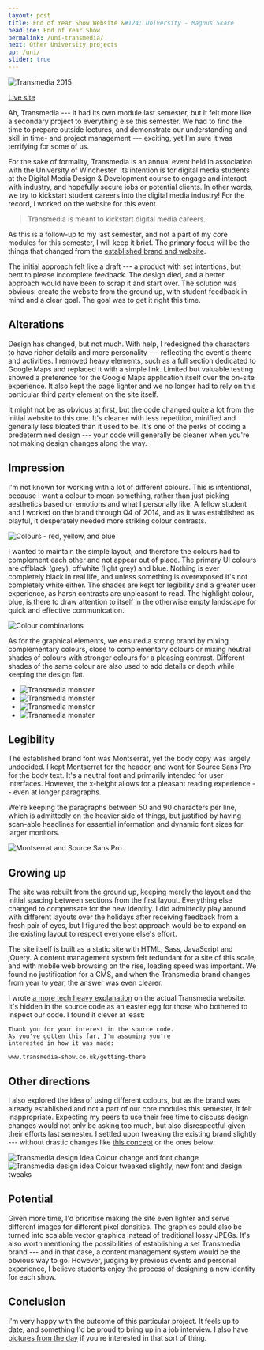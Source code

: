 ```yaml
---
layout: post
title: End of Year Show Website &#124; University - Magnus Skare
headline: End of Year Show
permalink: /uni-transmedia/
next: Other University projects
up: /uni/
slider: true
---
```


<img src="../img/tm/img_01.jpg" alt="Transmedia 2015" class="wide cover">

<p class="center">
	<a href="http://transmedia-show.co.uk/" class="button" target="_blank">Live site</a>
</p>

Ah, Transmedia --- it had its own module last semester, but it felt more like a secondary project to everything else this semester. We had to find the time to prepare outside lectures, and demonstrate our understanding and skill in time- and project management --- exciting, yet I'm sure it was terrifying for some of us.

For the sake of formality, Transmedia is an annual event held in association with the University of Winchester. Its intention is for digital media students at the Digital Media Design &amp; Development course to engage and interact with industry, and hopefully secure jobs or potential clients. In other words, we try to kickstart student careers into the digital media industry! For the record, I worked on the website for this event.

<blockquote class="entry">
	<p>Transmedia is meant to kickstart digital media careers.</p>
</blockquote>

As this is a follow-up to my last semester, and not a part of my core modules for this semester, I will keep it brief. The primary focus will be the things that changed from the <a href="http://magnuss.carbonmade.com/projects/5396235" target="_blank" class="mark">established brand and website</a>.

The initial approach felt like a draft --- a product with set intentions, but bent to please incomplete feedback. The design died, and a better approach would have been to scrap it and start over. The solution was obvious: create the website from the ground up, with student feedback in mind and a clear goal. The goal was to get it right this time.

## Alterations

Design has changed, but not much. With help, I redesigned the characters to have richer details and more personality --- reflecting the event's theme and activities. I removed heavy elements, such as a full section dedicated to Google Maps and replaced it with a simple link. Limited but valuable testing showed a preference for the Google Maps application itself over the on-site experience. It also kept the page lighter and we no longer had to rely on this particular third party element on the site itself.

It might not be as obvious at first, but the code changed quite a lot from the initial website to this one. It's cleaner with less repetition, minified and generally less bloated than it used to be. It's one of the perks of coding a predetermined design --- your code will generally be cleaner when you're not making design changes along the way.

## Impression

I'm not known for working with a lot of different colours. This is intentional, because I want a colour to mean something, rather than just picking aesthetics based on emotions and what I personally like. A fellow student and I worked on the brand through Q4 of 2014, and as it was established as playful, it desperately needed more striking colour contrasts.

<img src="../img/tm/png_01.png" alt="Colours - red, yellow, and blue" class="wide cover">

I wanted to maintain the simple layout, and therefore the colours had to complement each other and not appear out of place. The primary UI colours are offblack (grey), offwhite (light grey) and blue. Nothing is ever completely black in real life, and unless something is overexposed it's not completely white either. The shades are kept for legibility and a greater user experience, as harsh contrasts are unpleasant to read. The highlight colour, blue, is there to draw attention to itself in the otherwise empty landscape for quick and effective communication.

<img src="../img/tm/png_02.png" alt="Colour combinations" class="wide cover">

As for the graphical elements, we ensured a strong brand by mixing complementary colours, close to complementary colours or mixing neutral shades of colours with stronger colours for a pleasing contrast. Different shades of the same colour are also used to add details or depth while keeping the design flat.

<ul class="show">
	<li>
		<img src="../img/tm/img_02.jpg" alt="Transmedia monster">
	</li>
	<li>
		<img src="../img/tm/img_03.jpg" alt="Transmedia monster">
	</li>
	<li>
		<img src="../img/tm/img_04.jpg" alt="Transmedia monster">
	</li>
	<li>
		<img src="../img/tm/img_05.jpg" alt="Transmedia monster">
	</li>
</ul>

## Legibility

The established brand font was Montserrat, yet the body copy was largely undecided. I kept Montserrat for the header, and went for Source Sans Pro for the body text. It's a neutral font and primarily intended for user interfaces. However, the x-height allows for a pleasant reading experience -- even at longer paragraphs.

We're keeping the paragraphs between 50 and 90 characters per line, which is admittedly on the heavier side of things, but justified by having scan-able headlines for essential information and dynamic font sizes for larger monitors.

<img src="../img/tm/png_03.png" alt="Montserrat and Source Sans Pro" class="big cover">

## Growing up

The site was rebuilt from the ground up, keeping merely the layout and the initial spacing between sections from the first layout. Everything else changed to compensate for the new identity. I did admittedly play around with different layouts over the holidays after receiving feedback from a fresh pair of eyes, but I figured the best approach would be to expand on the existing layout to respect everyone else's effort.

The site itself is built as a static site with HTML, Sass, JavaScript and jQuery. A content management system felt redundant for a site of this scale, and with mobile web browsing on the rise, loading speed was important. We found no justification for a CMS, and when the Transmedia brand changes from year to year, the answer was even clearer.

I wrote <a href="http://transmedia-show.co.uk/getting-there/" class="mark" target="_blank">a more tech heavy explanation</a> on the actual Transmedia website. It's hidden in the source code as an easter egg for those who bothered to inspect our code. I found it clever at least:

	Thank you for your interest in the source code.
	As you've gotten this far, I'm assuming you're
	interested in how it was made:

	www.transmedia-show.co.uk/getting-there

## Other directions

I also explored the idea of using different colours, but as the brand was already established and not a part of our core modules this semester, it felt inappropriate. Expecting my peers to use their free time to discuss design changes would not only be asking too much, but also disrespectful given their efforts last semester. I settled upon tweaking the existing brand slightly --- without drastic changes like <a href="../img/tm/png_04.png" target="_blank">this concept</a> or the ones below:

<div class="caption mid wide cover">
	<img src="../img/tm/img_06.jpg" alt="Transmedia design idea">
	<span>Colour change and font change</span>
</div>

<div class="caption mid wide cover">
	<img src="../img/tm/img_07.jpg" alt="Transmedia design idea">
	<span>Colour tweaked slightly, new font and design tweaks</span>
</div>

## Potential

Given more time, I'd prioritise making the site even lighter and serve different images for different pixel densities. The graphics could also be turned into scalable vector graphics instead of traditional lossy JPEGs. It's also worth mentioning the possibilities of establishing a set Transmedia brand --- and in that case, a content management system would be the obvious way to go. However, judging by previous events and personal experience, I believe students enjoy the process of designing a new identity for each show.

## Conclusion

I'm very happy with the outcome of this particular project. It feels up to date, and something I'd be proud to bring up in a job interview. I also have <a href="/case-exhibition">pictures from the day</a> if you're interested in that sort of thing.








